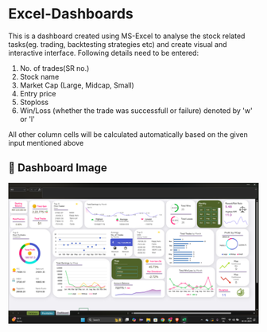 # Excel-Dashboards
This is a dashboard created using MS-Excel to analyse the stock related tasks(eg. trading, backtesting strategies etc) and create visual and interactive interface.
Following details need to be entered:
1) No. of trades(SR no.)
2) Stock name
3) Market Cap (Large, Midcap, Small)
4) Entry price
5) Stoploss
6) Win/Loss (whether the trade was successfull or failure) denoted by 'w' or 'l'

All other column cells will be calculated automatically based on the given input mentioned above

## 📸 Dashboard Image
![Dashboard Image](Dashboard.png)